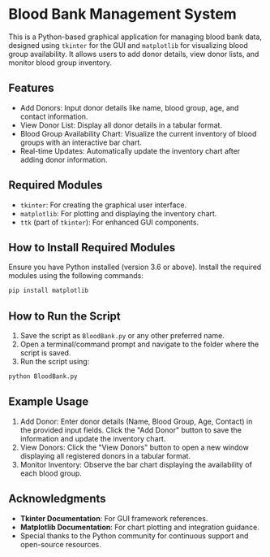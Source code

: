 # Blood Bank Management System
This is a Python-based graphical application for managing blood bank data, designed using `tkinter` for the GUI and `matplotlib` for visualizing blood group availability. It allows users to add donor details, view donor lists, and monitor blood group inventory.

## Features
- Add Donors: Input donor details like name, blood group, age, and contact information.
- View Donor List: Display all donor details in a tabular format.
- Blood Group Availability Chart: Visualize the current inventory of blood groups with an interactive bar chart.
- Real-time Updates: Automatically update the inventory chart after adding donor information.

## Required Modules

- `tkinter`: For creating the graphical user interface.
- `matplotlib`: For plotting and displaying the inventory chart.
- `ttk` (part of `tkinter`): For enhanced GUI components.


## How to Install Required Modules
Ensure you have Python installed (version 3.6 or above). Install the required modules using the following commands:
```bash
pip install matplotlib
```

## How to Run the Script
1. Save the script as `BloodBank.py` or any other preferred name.
2. Open a terminal/command prompt and navigate to the folder where the script is saved.
3. Run the script using:
```bash
python BloodBank.py
```

## Example Usage
1. Add Donor:
Enter donor details (Name, Blood Group, Age, Contact) in the provided input fields.
Click the "Add Donor" button to save the information and update the inventory chart.
2. View Donors:
Click the "View Donors" button to open a new window displaying all registered donors in a tabular format.
3. Monitor Inventory:
Observe the bar chart displaying the availability of each blood group.

## Acknowledgments

- **Tkinter Documentation**: For GUI framework references.
- **Matplotlib Documentation**: For chart plotting and integration guidance.
- Special thanks to the Python community for continuous support and open-source resources.